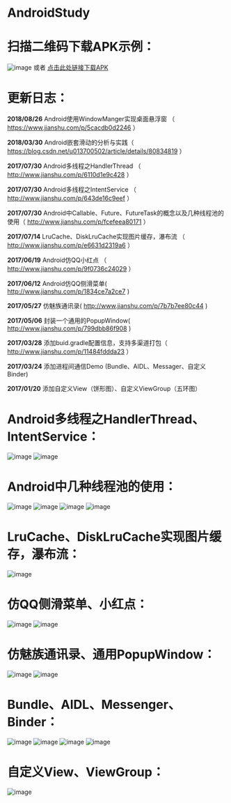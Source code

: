 # AndroidStudy

# 扫描二维码下载APK示例：
![image](http://upload-images.jianshu.io/upload_images/587163-5cb2deb1fc640ff0.png?imageMogr2/auto-orient/strip%7CimageView2/2/w/1240) 
或者 [点击此处链接下载APK](https://www.pgyer.com/G7G9)

# 更新日志：


**2018/08/26**
 Android使用WindowManger实现桌面悬浮窗 （ https://www.jianshu.com/p/5cacdb0d2246 ）
 
 **2018/03/30**
  Android嵌套滑动的分析与实践（ https://blog.csdn.net/u013700502/article/details/80834819 ）
 
**2017/07/30**
 Android多线程之HandlerThread （ http://www.jianshu.com/p/6110d1e9c428 ）
 
 **2017/07/30**
 Android多线程之IntentService （ http://www.jianshu.com/p/643de16c9eef ）
 
 **2017/07/30**
 Android中Callable、Future、FutureTask的概念以及几种线程池的使用（ http://www.jianshu.com/p/fcefeea80171 ）

**2017/07/14**
 LruCache、DiskLruCache实现图片缓存，瀑布流 （ http://www.jianshu.com/p/e6631d2319a6 ）

**2017/06/19**
 Android仿QQ小红点 （ http://www.jianshu.com/p/9f0736c24029 ）

**2017/06/12**
 Android仿QQ侧滑菜单( http://www.jianshu.com/p/1834ce7a2ce7 )

**2017/05/27**
 仿魅族通讯录( http://www.jianshu.com/p/7b7b7ee80c44 )

**2017/05/06**
 封装一个通用的PopupWindow( http://www.jianshu.com/p/799dbb86f908 )
 
 **2017/03/28**
 添加buid.gradle配置信息，支持多渠道打包（ http://www.jianshu.com/p/11484fddda23 ）
 
 **2017/03/24**
 添加进程间通信Demo (Bundle、AIDL、Messager、自定义Binder)
 
  **2017/01/20**
 添加自定义View（饼形图）、自定义ViewGroup（五环图）
 
 
 # Android多线程之HandlerThread、IntentService：
 ![image]( https://github.com/crazyqiang/AndroidStudy/blob/master/pic/HandlerThread.gif) 
 ![image]( https://github.com/crazyqiang/AndroidStudy/blob/master/pic/IntentService.gif) 
 
 # Android中几种线程池的使用：
 ![image]( https://github.com/crazyqiang/AndroidStudy/blob/master/pic/CachedThreadPool.gif) 
 ![image]( https://github.com/crazyqiang/AndroidStudy/blob/master/pic/FixedThreadPool.gif) 
 ![image]( https://github.com/crazyqiang/AndroidStudy/blob/master/pic/SingleThreadExecutor.gif) 
 ![image]( https://github.com/crazyqiang/AndroidStudy/blob/master/pic/Schedule.gif) 
 
 # LruCache、DiskLruCache实现图片缓存，瀑布流：
 ![image]( https://github.com/crazyqiang/AndroidStudy/blob/master/pic/ImgCache.gif) 
 
 # 仿QQ侧滑菜单、小红点：
  ![image]( https://github.com/crazyqiang/AndroidStudy/blob/master/pic/Swipe_menu.gif) 
  ![image]( https://github.com/crazyqiang/AndroidStudy/blob/master/pic/qq_point.gif) 
 
 # 仿魅族通讯录、通用PopupWindow： 
  ![image]( https://github.com/crazyqiang/AndroidStudy/blob/master/pic/Contacts.gif) 
  ![image](https://github.com/crazyqiang/AndroidStudy/blob/master/pic/PopupWindow.gif) 
 
 # Bundle、AIDL、Messenger、Binder：
 ![image](https://github.com/crazyqiang/AndroidStudy/blob/master/pic/intent.gif) 
 ![image](https://github.com/crazyqiang/AndroidStudy/blob/master/pic/aidl.gif) 
 ![image](https://github.com/crazyqiang/AndroidStudy/blob/master/pic/messenger.gif) 
 ![image](https://github.com/crazyqiang/AndroidStudy/blob/master/pic/binder.gif) 

# 自定义View、ViewGroup：
 ![image](https://github.com/crazyqiang/AndroidStudy/blob/master/pic/initpintu.jpg) 
